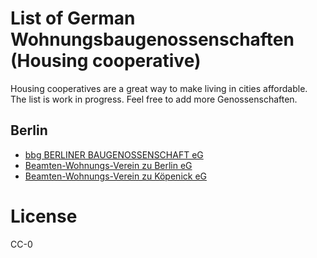 # List of German Wohnungsbaugenossenschaften (Housing cooperative)
Housing cooperatives are a great way to make living in cities affordable. 
The list is work in progress. Feel free to add more Genossenschaften.

## Berlin

* [bbg BERLINER BAUGENOSSENSCHAFT eG](http://bbg-eg.de/)
* [Beamten-Wohnungs-Verein zu Berlin eG](https://www.bwv-berlin.de/)
* [Beamten-Wohnungs-Verein zu Köpenick eG](https://www.bwv-zk.de/)

# License

CC-0
